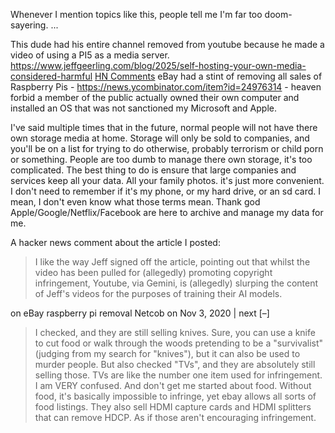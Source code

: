 Whenever I mention topics like this, people tell me I'm far too doom-sayering. ...

This dude had his entire channel removed from youtube because he made a video of using a PI5 as a media server.
https://www.jeffgeerling.com/blog/2025/self-hosting-your-own-media-considered-harmful
[HN Comments](https://news.ycombinator.com/item?id=44197932)
eBay had a stint of removing all sales of Raspberry Pis - https://news.ycombinator.com/item?id=24976314 - heaven forbid a member of the public actually owned their own computer and installed an OS that was not sanctioned my Microsoft and Apple.

I've said multiple times that in the future, normal people will not have there own storage media at home.
Storage will only be sold to companies, and you'll be on a list for trying to do otherwise, probably terrorism or child porn or something.
People are too dumb to manage there own storage, it's too complicated. The best thing to do is ensure that large companies and services keep all your data. All your family photos. it's just more convenient. I don't need to remember if it's my phone, or my hard drive, or an sd card. I mean, I don't even know what those terms mean. Thank god Apple/Google/Netflix/Facebook are here to archive and manage my data for me.


A hacker news comment about the article I posted:

> I like the way Jeff signed off the article, pointing out that whilst the video has been pulled for (allegedly) promoting copyright infringement, Youtube, via Gemini, is (allegedly) slurping the content of Jeff's videos for the purposes of training their AI models.


on eBay raspberry pi removal
Netcob on Nov 3, 2020 | next [–]

> I checked, and they are still selling knives. Sure, you can use a knife to cut food or walk through the woods pretending to be a "survivalist" (judging from my search for "knives"), but it can also be used to murder people.
> But also checked "TVs", and they are absolutely still selling those. TVs are like the number one item used for infringement. I am VERY confused.
> And don't get me started about food. Without food, it's basically impossible to infringe, yet ebay allows all sorts of food listings.
> They also sell HDMI capture cards and HDMI splitters that can remove HDCP. As if those aren't encouraging infringement.